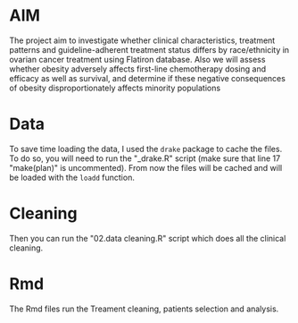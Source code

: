 # AIM
The project aim to investigate whether clinical characteristics, treatment patterns and guideline-adherent treatment status 
differs by race/ethnicity in ovarian cancer treatment using Flatiron database.
Also we will assess whether obesity adversely affects first-line chemotherapy dosing and efficacy as well as survival, 
and determine if these negative consequences of obesity disproportionately affects minority populations


# Data
To save time loading the data, I used the `drake` package to cache the files.
To do so, you will need to run the "_drake.R" script (make sure that line 17 "make(plan)" is uncommented).
From now the files will be cached and will be loaded with the `loadd` function.

# Cleaning 
Then you can run the "02.data cleaning.R" script which does all the clinical cleaning.

# Rmd
The Rmd files run the Treament cleaning, patients selection and analysis.

